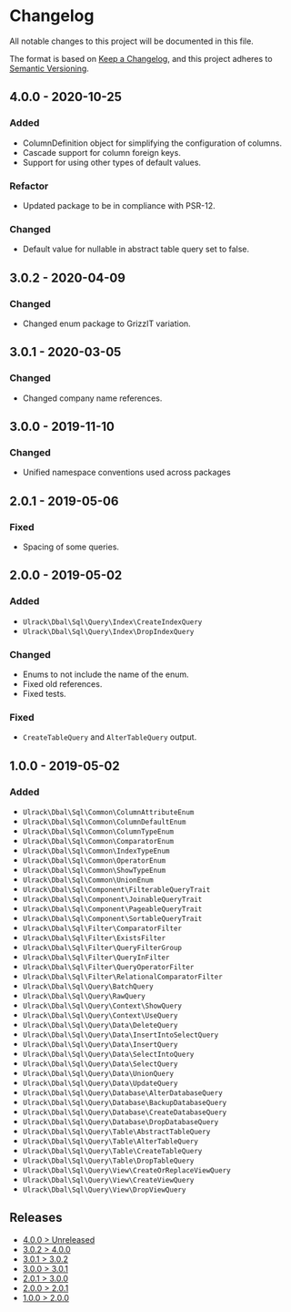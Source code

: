 # Changelog
All notable changes to this project will be documented in this file.

The format is based on [Keep a Changelog](https://keepachangelog.com/en/1.0.0/),
and this project adheres to [Semantic Versioning](https://semver.org/spec/v2.0.0.html).

## 4.0.0 - 2020-10-25
### Added
- ColumnDefinition object for simplifying the configuration of columns.
- Cascade support for column foreign keys.
- Support for using other types of default values.

### Refactor
- Updated package to be in compliance with PSR-12.

### Changed
- Default value for nullable in abstract table query set to false.

## 3.0.2 - 2020-04-09
### Changed
- Changed enum package to GrizzIT variation.

## 3.0.1 - 2020-03-05
### Changed
- Changed company name references.

## 3.0.0 - 2019-11-10
### Changed
- Unified namespace conventions used across packages

## 2.0.1 - 2019-05-06
### Fixed
- Spacing of some queries.

## 2.0.0 - 2019-05-02
### Added
- `Ulrack\Dbal\Sql\Query\Index\CreateIndexQuery`
- `Ulrack\Dbal\Sql\Query\Index\DropIndexQuery`

### Changed
- Enums to not include the name of the enum.
- Fixed old references.
- Fixed tests.

### Fixed
- `CreateTableQuery` and `AlterTableQuery` output.

## 1.0.0 - 2019-05-02
### Added
- `Ulrack\Dbal\Sql\Common\ColumnAttributeEnum`
- `Ulrack\Dbal\Sql\Common\ColumnDefaultEnum`
- `Ulrack\Dbal\Sql\Common\ColumnTypeEnum`
- `Ulrack\Dbal\Sql\Common\ComparatorEnum`
- `Ulrack\Dbal\Sql\Common\IndexTypeEnum`
- `Ulrack\Dbal\Sql\Common\OperatorEnum`
- `Ulrack\Dbal\Sql\Common\ShowTypeEnum`
- `Ulrack\Dbal\Sql\Common\UnionEnum`
- `Ulrack\Dbal\Sql\Component\FilterableQueryTrait`
- `Ulrack\Dbal\Sql\Component\JoinableQueryTrait`
- `Ulrack\Dbal\Sql\Component\PageableQueryTrait`
- `Ulrack\Dbal\Sql\Component\SortableQueryTrait`
- `Ulrack\Dbal\Sql\Filter\ComparatorFilter`
- `Ulrack\Dbal\Sql\Filter\ExistsFilter`
- `Ulrack\Dbal\Sql\Filter\QueryFilterGroup`
- `Ulrack\Dbal\Sql\Filter\QueryInFilter`
- `Ulrack\Dbal\Sql\Filter\QueryOperatorFilter`
- `Ulrack\Dbal\Sql\Filter\RelationalComparatorFilter`
- `Ulrack\Dbal\Sql\Query\BatchQuery`
- `Ulrack\Dbal\Sql\Query\RawQuery`
- `Ulrack\Dbal\Sql\Query\Context\ShowQuery`
- `Ulrack\Dbal\Sql\Query\Context\UseQuery`
- `Ulrack\Dbal\Sql\Query\Data\DeleteQuery`
- `Ulrack\Dbal\Sql\Query\Data\InsertIntoSelectQuery`
- `Ulrack\Dbal\Sql\Query\Data\InsertQuery`
- `Ulrack\Dbal\Sql\Query\Data\SelectIntoQuery`
- `Ulrack\Dbal\Sql\Query\Data\SelectQuery`
- `Ulrack\Dbal\Sql\Query\Data\UnionQuery`
- `Ulrack\Dbal\Sql\Query\Data\UpdateQuery`
- `Ulrack\Dbal\Sql\Query\Database\AlterDatabaseQuery`
- `Ulrack\Dbal\Sql\Query\Database\BackupDatabaseQuery`
- `Ulrack\Dbal\Sql\Query\Database\CreateDatabaseQuery`
- `Ulrack\Dbal\Sql\Query\Database\DropDatabaseQuery`
- `Ulrack\Dbal\Sql\Query\Table\AbstractTableQuery`
- `Ulrack\Dbal\Sql\Query\Table\AlterTableQuery`
- `Ulrack\Dbal\Sql\Query\Table\CreateTableQuery`
- `Ulrack\Dbal\Sql\Query\Table\DropTableQuery`
- `Ulrack\Dbal\Sql\Query\View\CreateOrReplaceViewQuery`
- `Ulrack\Dbal\Sql\Query\View\CreateViewQuery`
- `Ulrack\Dbal\Sql\Query\View\DropViewQuery`

## Releases
- [4.0.0 > Unreleased](https://github.com/ulrack/dbal-sql/compare/4.0.0...HEAD)
- [3.0.2 > 4.0.0](https://github.com/ulrack/dbal-sql/compare/3.0.2...4.0.0)
- [3.0.1 > 3.0.2](https://github.com/ulrack/dbal-sql/compare/3.0.1...3.0.2)
- [3.0.0 > 3.0.1](https://github.com/ulrack/dbal-sql/compare/3.0.0...3.0.1)
- [2.0.1 > 3.0.0](https://github.com/ulrack/dbal-sql/compare/2.0.1...3.0.0)
- [2.0.0 > 2.0.1](https://github.com/ulrack/dbal-sql/compare/2.0.0...2.0.1)
- [1.0.0 > 2.0.0](https://github.com/ulrack/dbal-sql/compare/1.0.0...2.0.0)
